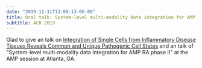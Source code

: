 ```yaml
---
date: "2019-11-11T13:09:13-06:00"
title: Oral talk: System-level multi-modality data integration for AMP RA phase II at American College of Rheumatology (ACR)
subtitle: ACR 2019
---
```


Glad to give an talk on [Integration of Single Cells from Inflammatory Disease Tissues Reveals Common and Unique Pathogenic Cell States](https://acrabstracts.org/abstract/integration-of-single-cells-from-inflammatory-disease-tissues-reveals-common-and-unique-pathogenic-cell-states/) and an talk of "System-level multi-modality data integration for AMP RA phase II" at the AMP session at Atlanta, GA.
